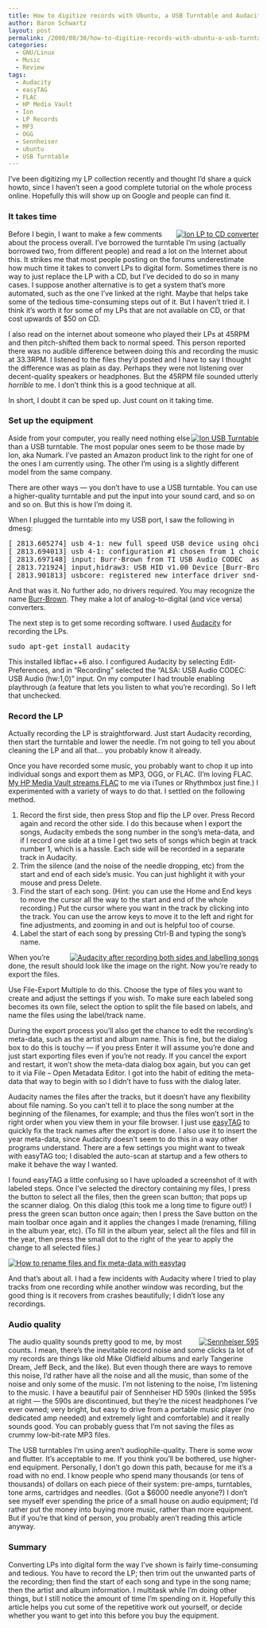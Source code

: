 ```yaml
---
title: How to digitize records with Ubuntu, a USB Turntable and Audacity
author: Baron Schwartz
layout: post
permalink: /2008/08/30/how-to-digitize-records-with-ubuntu-a-usb-turntable-and-audacity/
categories:
  - GNU/Linux
  - Music
  - Review
tags:
  - Audacity
  - easyTAG
  - FLAC
  - HP Media Vault
  - Ion
  - LP Records
  - MP3
  - OGG
  - Sennheiser
  - ubuntu
  - USB Turntable
---
```

<p>I&#8217;ve been digitizing my LP collection recently and thought I&#8217;d share a quick howto, since I haven&#8217;t seen a good complete tutorial on the whole process online.  Hopefully this will show up on Google and people can find it.</p>

<!--more-->

<h3>It takes time</h3>

<p><a href="http://www.amazon.com/gp/product/B001B9SH4U?ie=UTF8&#038;tag=xaprb-20&#038;linkCode=as2&#038;camp=1789&#038;creative=9325&#038;creativeASIN=B001B9SH4U" style="float:right"><img src='http://www.xaprb.com/blog/wp-content/uploads/2008/08/ion_lp_to_cd.jpg' alt='Ion LP to CD converter' /></a>Before I begin, I want to make a few comments about the process overall.  I&#8217;ve borrowed the turntable I&#8217;m using (actually borrowed two, from different people) and read a lot on the Internet about this.  It strikes me that most people posting on the forums underestimate how much time it takes to convert LPs to digital form.  Sometimes there is no way to just replace the LP with a CD, but I&#8217;ve decided to do so in many cases.  I suppose another alternative is to get a system that&#8217;s more automated, such as the one I&#8217;ve linked at the right.  Maybe that helps take some of the tedious time-consuming steps out of it.  But I haven&#8217;t tried it.  I think it&#8217;s worth it for some of my LPs that are not available on CD, or that cost upwards of $50 on CD.</p>

<p>I also read on the internet about someone who played their LPs at 45RPM and then pitch-shifted them back to normal speed.  This person reported there was no audible difference between doing this and recording the music at 33.3RPM.  I listened to the files they&#8217;d posted and I have to say I thought the difference was as plain as day.  Perhaps they were not listening over decent-quality speakers or headphones.  But the 45RPM file sounded utterly <em>horrible</em> to me.  I don&#8217;t think this is a good technique at all.</p>

<p>In short, I doubt it can be sped up.  Just count on it taking time.</p>

<h3>Set up the equipment</h3>

<p><a href="http://www.amazon.com/gp/product/B000PZQPP4?ie=UTF8&#038;tag=xaprb-20&#038;link_code=as3&#038;camp=211189&#038;creative=373489&#038;creativeASIN=B000PZQPP4" style="float:right"><img src='http://www.xaprb.com/blog/wp-content/uploads/2008/08/ion_usb_turntable.jpg' alt='Ion USB Turntable' /></a>Aside from your computer, you really need nothing else than a USB turntable.  The most popular ones seem to be those made by Ion, aka Numark.  I&#8217;ve pasted an Amazon product link to the right for one of the ones I am currently using.  The other I&#8217;m using is a slightly different model from the same company.</p>

<p>There are other ways &#8212; you don&#8217;t have to use a USB turntable.  You can use a higher-quality turntable and put the input into your sound card, and so on and so on.  But this is how I&#8217;m doing it.</p>

<p>When I plugged the turntable into my USB port, I saw the following in dmesg:</p>

<pre>[ 2813.605274] usb 4-1: new full speed USB device using ohci_hcd and address 2
[ 2813.694013] usb 4-1: configuration #1 chosen from 1 choice
[ 2813.697148] input: Burr-Brown from TI USB Audio CODEC  as /devices/pci0000:00/0000:00:13.3/usb4/4-1/4-1:1.3/input/input13
[ 2813.721924] input,hidraw3: USB HID v1.00 Device [Burr-Brown from TI USB Audio CODEC ] on usb-0000:00:13.3-1
[ 2813.901813] usbcore: registered new interface driver snd-usb-audio</pre>

<p>And that was it.  No further ado, no drivers required.  You may recognize the name <a href="http://en.wikipedia.org/wiki/Burr-Brown_Corporation">Burr-Brown</a>.  They make a lot of analog-to-digital (and vice versa) converters.</p>

<p>The next step is to get some recording software.  I used <a href="http://www.audacityteam.org/">Audacity</a> for recording the LPs.</p>

<pre>sudo apt-get install audacity</pre>

<p>This installed libflac++6 also.  I configured Audacity by selecting Edit-Preferences, and in &#8220;Recording&#8221; selected the &#8220;ALSA: USB Audio CODEC: USB Audio (hw:1,0)&#8221; input.  On my computer I had trouble enabling playthrough (a feature that lets you listen to what you&#8217;re recording).  So I left that unchecked.</p>

<h3>Record the LP</h3>

<p>Actually recording the LP is straightforward.  Just start Audacity recording, then start the turntable and lower the needle.  I&#8217;m not going to tell you about cleaning the LP and all that&#8230; you probably know it already.</p>

<p>Once you have recorded some music, you probably want to chop it up into individual songs and export them as MP3, OGG, or FLAC.  (I&#8217;m loving FLAC.  <a href="http://www.xaprb.com/blog/2008/08/02/how-i-hacked-the-hp-media-vault-to-support-ogg-and-flac-files/">My HP Media Vault streams FLAC</a> to me via iTunes or Rhythmbox just fine.)  I experimented with a variety of ways to do that.  I settled on the following method.</p>

<ol>
<li>Record the first side, then press Stop and flip the LP over.  Press Record again and record the other side.  I do this because when I export the songs, Audacity embeds the song number in the song&#8217;s meta-data, and if I record one side at a time I get two sets of songs which begin at track number 1, which is a hassle.  Each side will be recorded in a separate track in Audacity.</li>
<li>Trim the silence (and the noise of the needle dropping, etc) from the start and end of each side&#8217;s music.  You can just highlight it with your mouse and press Delete.</li>
<li>Find the start of each song.  (Hint: you can use the Home and End keys to move the cursor all the way to the start and end of the whole recording.)  Put the cursor where you want in the track by clicking into the track.  You can use the arrow keys to move it to the left and right for fine adjustments, and zooming in and out is helpful too of course.</li>
<li>Label the start of each song by pressing Ctrl-B and typing the song&#8217;s name.</li>
</ol>

<p><a style="float:right" href='http://www.xaprb.com/blog/wp-content/uploads/2008/08/audacity_vinyl_digital.png' title='Audacity after recording both sides and labelling songs'><img src='http://www.xaprb.com/blog/wp-content/uploads/2008/08/audacity_vinyl_digital.thumbnail.png' alt='Audacity after recording both sides and labelling songs' /></a> When you&#8217;re done, the result should look like the image on the right.  Now you&#8217;re ready to export the files.  </p>

<p>Use File-Export Multiple to do this.  Choose the type of files you want to create and adjust the settings if you wish.  To make sure each labeled song becomes its own file, select the option to split the file based on labels, and name the files using the label/track name.</p>

<p>During the export process you&#8217;ll also get the chance to edit the recording&#8217;s meta-data, such as the artist and album name.  This is fine, but the dialog box to do this is touchy &#8212; if you press Enter it will assume you&#8217;re done and just start exporting files even if you&#8217;re not ready.  If you cancel the export and restart, it won&#8217;t show the meta-data dialog box again, but you can get to it via File &#8211; Open Metadata Editor.  I got into the habit of editing the meta-data that way to begin with so I didn&#8217;t have to fuss with the dialog later.</p>

<p>Audacity names the files after the tracks, but it doesn&#8217;t have any flexibility about file naming.  So you can&#8217;t tell it to place the song number at the beginning of the filenames, for example; and thus the files won&#8217;t sort in the right order when you view them in your file browser.  I just use <a href="http://easytag.sourceforge.net/">easyTAG</a> to quickly fix the track names after the export is done.  I also use it to insert the year meta-data, since Audacity doesn&#8217;t seem to do this in a way other programs understand.  There are a few settings you might want to tweak with easyTAG too; I disabled the auto-scan at startup and a few others to make it behave the way I wanted.</p>

<p>I found easyTAG a little confusing so I have uploaded a screenshot of it with labeled steps.  Once I&#8217;ve selected the directory containing my files, I press the button to select all the files, then the green scan button; that pops up the scanner dialog.  On this dialog (this took me a long time to figure out!) I press the green scan button once again; then I press the Save button on the main toolbar once again and it applies the changes I made (renaming, filling in the album year, etc).  (To fill in the album year, select all the files and fill in the year, then press the small dot to the right of the year to apply the change to all selected files.)</p>

<p><a href='http://www.xaprb.com/blog/wp-content/uploads/2008/08/easytag.png' title='How to rename files and fix meta-data with easytag'><img src='http://www.xaprb.com/blog/wp-content/uploads/2008/08/easytag.thumbnail.png' alt='How to rename files and fix meta-data with easytag' /></a></p>

<p>And that&#8217;s about all.  I had a few incidents with Audacity where I tried to play tracks from one recording while another window was recording, but the good thing is it recovers from crashes beautifully; I didn&#8217;t lose any recordings.</p>

<h3>Audio quality</h3>

<p><a style="float:right" href="http://www.amazon.com/gp/product/B0001FTVE0?ie=UTF8&#038;tag=xaprb-20&#038;link_code=as3&#038;camp=211189&#038;creative=373489&#038;creativeASIN=B0001FTVE0"><img src='http://www.xaprb.com/blog/wp-content/uploads/2008/08/sennheiser_595.jpg' alt='Sennheiser 595' /></a>The audio quality sounds pretty good to me, by most counts.  I mean, there&#8217;s the inevitable record noise and some clicks (a lot of my records are things like old Mike Oldfield albums and early Tangerine Dream, Jeff Beck, and the like).  But even though there are ways to remove this noise, I&#8217;d rather have all the noise and all the music, than some of the noise and only some of the music.  I&#8217;m not listening to the noise, I&#8217;m listening to the music.  I have a beautiful pair of Sennheiser HD 590s (linked the 595s at right &#8212; the 590s are discontinued, but they&#8217;re the nicest headphones I&#8217;ve ever owned; very bright, but easy to drive from a portable music player (no dedicated amp needed) and extremely light and comfortable) and it really sounds good.  You can probably guess that I&#8217;m not saving the files as crummy low-bit-rate MP3 files.</p>

<p>The USB turntables I&#8217;m using aren&#8217;t audiophile-quality.  There is some wow and flutter.  It&#8217;s acceptable to me.  If you think you&#8217;ll be bothered, use higher-end equipment.  Personally, I don&#8217;t go down this path, because for me it&#8217;s a road with no end.  I know people who spend many thousands (or tens of thousands) of dollars on each piece of their system: pre-amps, turntables, tone arms, cartridges and needles.  (Got a $6000 needle anyone?)  I don&#8217;t see myself ever spending the price of a small house on audio equipment; I&#8217;d rather put the money into buying more music, rather than more equipment.  But if you&#8217;re that kind of person, you probably aren&#8217;t reading this article anyway.</p>

<h3>Summary</h3>

<p>Converting LPs into digital form the way I&#8217;ve shown is fairly time-consuming and tedious.  You have to record the LP; then trim out the unwanted parts of the recording; then find the start of each song and type in the song name; then the artist and album information.  I multitask while I&#8217;m doing other things, but I still notice the amount of time I&#8217;m spending on it.  Hopefully this article helps you cut some of the repetitive work out yourself, or decide whether you want to get into this before you buy the equipment.</p>